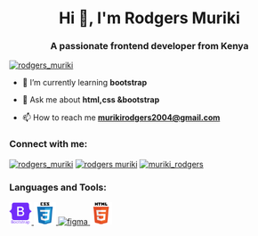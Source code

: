 <h1 align="center">Hi 👋, I'm Rodgers Muriki</h1>
<h3 align="center">A passionate frontend developer from Kenya</h3>

<p align="left"> <a href="https://twitter.com/rodgers_muriki" target="blank"><img src="https://img.shields.io/twitter/follow/rodgers_muriki?logo=twitter&style=for-the-badge" alt="rodgers_muriki" /></a> </p>

- 🌱 I’m currently learning **bootstrap**

- 💬 Ask me about **html,css &bootstrap**

- 📫 How to reach me **murikirodgers2004@gmail.com**

<h3 align="left">Connect with me:</h3>
<p align="left">
<a href="https://twitter.com/rodgers_muriki" target="blank"><img align="center" src="https://raw.githubusercontent.com/rahuldkjain/github-profile-readme-generator/master/src/images/icons/Social/twitter.svg" alt="rodgers_muriki" height="30" width="40" /></a>
<a href="https://linkedin.com/in/rodgers muriki" target="blank"><img align="center" src="https://raw.githubusercontent.com/rahuldkjain/github-profile-readme-generator/master/src/images/icons/Social/linked-in-alt.svg" alt="rodgers muriki" height="30" width="40" /></a>
<a href="https://instagram.com/muriki_rodgers" target="blank"><img align="center" src="https://raw.githubusercontent.com/rahuldkjain/github-profile-readme-generator/master/src/images/icons/Social/instagram.svg" alt="muriki_rodgers" height="30" width="40" /></a>
</p>

<h3 align="left">Languages and Tools:</h3>
<p align="left"> <a href="https://getbootstrap.com" target="_blank" rel="noreferrer"> <img src="https://raw.githubusercontent.com/devicons/devicon/master/icons/bootstrap/bootstrap-plain-wordmark.svg" alt="bootstrap" width="40" height="40"/> </a> <a href="https://www.w3schools.com/css/" target="_blank" rel="noreferrer"> <img src="https://raw.githubusercontent.com/devicons/devicon/master/icons/css3/css3-original-wordmark.svg" alt="css3" width="40" height="40"/> </a> <a href="https://www.figma.com/" target="_blank" rel="noreferrer"> <img src="https://www.vectorlogo.zone/logos/figma/figma-icon.svg" alt="figma" width="40" height="40"/> </a> <a href="https://www.w3.org/html/" target="_blank" rel="noreferrer"> <img src="https://raw.githubusercontent.com/devicons/devicon/master/icons/html5/html5-original-wordmark.svg" alt="html5" width="40" height="40"/> </a> </p>

